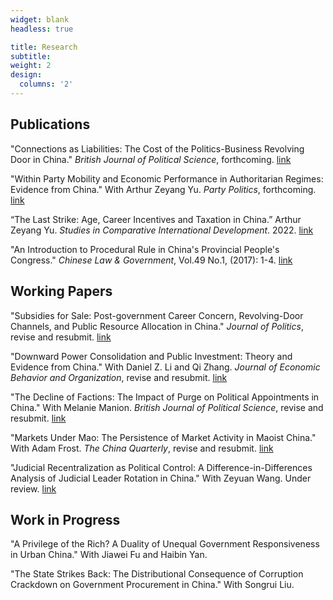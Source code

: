```yaml
---
widget: blank
headless: true

title: Research
subtitle:
weight: 2
design:
  columns: '2'
---
```


## Publications

"Connections as Liabilities: The Cost of the Politics-Business Revolving Door in China." *British Journal of Political Science*, forthcoming. [link](https://papers.ssrn.com/sol3/papers.cfm?abstract_id=3497962)

"Within Party Mobility and Economic Performance in Authoritarian Regimes: Evidence from China." With Arthur Zeyang Yu. *Party Politics*, forthcoming. [link](https://journals.sagepub.com/doi/abs/10.1177/13540688221122345)

 “The Last Strike: Age, Career Incentives and Taxation in China.” Arthur Zeyang Yu. *Studies in Comparative International Development*. 2022. [link](https://link.springer.com/article/10.1007/s12116-022-09356-x)
 
"An Introduction to Procedural Rule in China's Provincial People's Congress." *Chinese Law \& Government*,  Vol.49 No.1, (2017): 1-4. [link](http://www.tandfonline.com/doi/full/10.1080/00094609.2017.1251771)

## Working Papers

 "Subsidies for Sale: Post-government Career Concern, Revolving-Door Channels, and Public Resource Allocation in China." *Journal of Politics*, revise and resubmit. [link](https://papers.ssrn.com/sol3/papers.cfm?abstract_id=3839170)

"Downward Power Consolidation and Public Investment: Theory and Evidence from China." With Daniel Z. Li and Qi Zhang. *Journal of Economic Behavior and Organization*, revise and resubmit. [link](https://papers.ssrn.com/sol3/papers.cfm?abstract_id=3893272)

 "The Decline of Factions: The Impact of Purge on Political Appointments in China." With Melanie Manion. *British Journal of Political Science*, revise and resubmit. [link](https://papers.ssrn.com/sol3/papers.cfm?abstract_id=3446354)

"Markets Under Mao: The Persistence of Market Activity in Maoist China." With Adam Frost. *The China Quarterly*, revise and resubmit. [link](https://www.dropbox.com/s/fnk9xi11ssejcwm/Markets_Under_Mao.pdf?dl=0)


"Judicial Recentralization as Political Control:
A Difference-in-Differences Analysis of Judicial
Leader Rotation in China." With Zeyuan Wang. Under review. [link](https://papers.ssrn.com/sol3/papers.cfm?abstract_id=3884714)

## Work in Progress

"A Privilege of the Rich? A Duality of Unequal Government Responsiveness in Urban China." With Jiawei Fu and Haibin Yan.

"The State Strikes Back: The Distributional Consequence of Corruption Crackdown on Government Procurement in China." With Songrui Liu.










